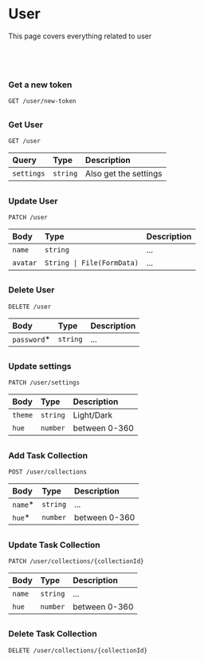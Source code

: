 # User

This page covers everything related to user

# 

<br/>

### Get a new token

```http
GET /user/new-token
```

## 
## 

### Get User

```http
GET /user
```

|Query|Type|Description|
| :-------- | :------- | :------- |
| `settings` | `string` | Also get the settings |

## 

### Update User

```http
PATCH /user
```

|Body|Type|Description|
| :-------- | :------- | :------- |
| `name` | `string` | ... |
| `avatar` | `String \| File(FormData)` | ... |

## 

### Delete User

```http
DELETE /user
```

|Body|Type|Description|
| :-------- | :------- | :------- |
| `password`* | `string` | ... |

## 

### Update settings

```http
PATCH /user/settings
```

|Body|Type|Description|
| :-------- | :------- | :------- |
| `theme` | `string` | Light/Dark |
| `hue` | `number` | between 0-360 |

## 

### Add Task Collection

```http
POST /user/collections
```

|Body|Type|Description|
| :-------- | :------- | :------- |
| `name`* | `string` | ... |
| `hue`* | `number` | between 0-360 |

## 

### Update Task Collection

```http
PATCH /user/collections/{collectionId}
```

|Body|Type|Description|
| :-------- | :------- | :------- |
| `name` | `string` | ... |
| `hue` | `number` | between 0-360 |

## 

### Delete Task Collection

```http
DELETE /user/collections/{collectionId}
```

